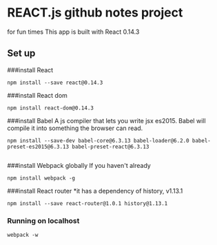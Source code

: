 # REACT.js github notes project
for fun times
This app is built with React 0.14.3

## Set up

###install React
```
npm install --save react@0.14.3
```
###install React dom
```
npm install react-dom@0.14.3
```
###install Babel
A js compiler that lets you write jsx es2015. Babel will compile it into something the browser can read.
```
npm install --save-dev babel-core@6.3.13 babel-loader@6.2.0 babel-preset-es2015@6.3.13 babel-preset-react@6.3.13


```
###install Webpack globally
If you haven't already
```
npm install webpack -g
```
###install React router
*it has a dependency of history, v1.13.1
```
npm install --save react-router@1.0.1 history@1.13.1
```

### Running on localhost

```
webpack -w
```
